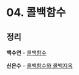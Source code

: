 # 04. 콜백함수

## 정리

**백수연** - [콜백함수](https://velog.io/@sypaik_dev/%EC%BD%94%EC%96%B4%EC%9E%90%EB%B0%94%EC%8A%A4%ED%81%AC%EB%A6%BD%ED%8A%B8-4%EC%9E%A5.-%EC%BD%9C%EB%B0%B1%ED%95%A8%EC%88%98) 

**신은수** - [콜백함수와 콜백지옥](https://velog.io/@ses2201/%EB%B9%84%EB%8F%99%EA%B8%B0)
